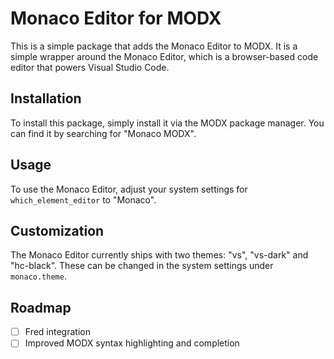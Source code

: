 # Monaco Editor for MODX

This is a simple package that adds the Monaco Editor to MODX. It is a simple wrapper around the Monaco Editor, 
which is a browser-based code editor that powers Visual Studio Code. 

## Installation

To install this package, simply install it via the MODX package manager. You can find it by searching for "Monaco MODX".

## Usage

To use the Monaco Editor, adjust your system settings for `which_element_editor` to "Monaco". 

## Customization

The Monaco Editor currently ships with two themes: "vs", "vs-dark" and "hc-black". These can be changed in the system 
settings under `monaco.theme`.

## Roadmap

- [ ] Fred integration
- [ ] Improved MODX syntax highlighting and completion